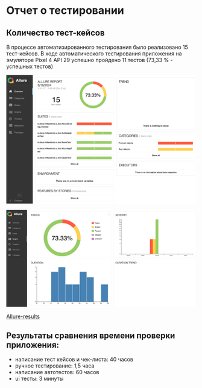 # Отчет о тестировании


## Количество тест-кейсов

В процессе автоматизированного тестирования было реализовано 15 тест-кейсов.
В ходе автоматического тестирования приложения на эмуляторе Pixel 4 API 29
успешно пройдено 11 тестов (73,33 % - успешных тестов)

![Allure result](https://github.com/sarian-s/Diplome-QA/blob/masters/allure-result.jpg)

![allure-result-diagrams](https://github.com/sarian-s/Diplome-QA/blob/masters/allure-result-diagrams.jpg)

[Allure-results](https://github.com/sarian-s/Diplome-QA/blob/masters/allure-results.zip)

## Результаты сравнения времени проверки приложения:

- написание тест кейсов и чек-листа: 40 часов
- ручное тестирование: 1,5 часа
- написание автотестов: 60 часов
- ui тесты: 3 минуты
